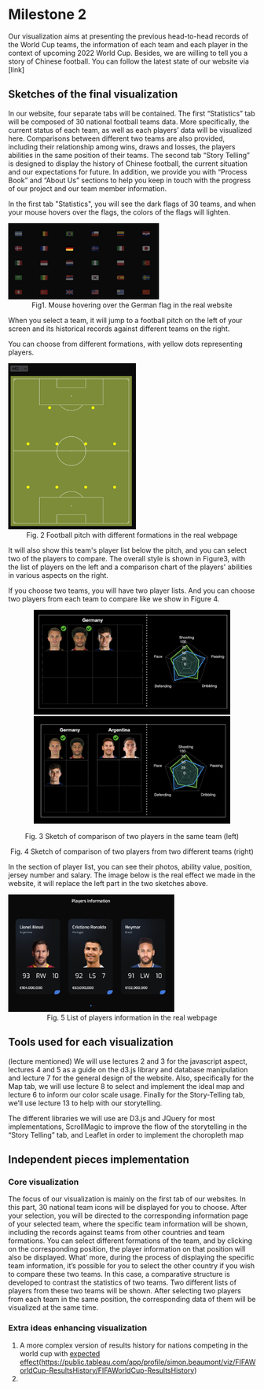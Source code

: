 # Milestone 2

Our visualization aims at presenting the previous head-to-head records of the World Cup teams, the information of each team and each player in the context of upcoming 2022 World Cup. Besides, we are willing to tell you a story of Chinese football. You can follow the latest state of our website via [link] 

 

## Sketches of the final visualization
In our website, four separate tabs will be contained. The first “Statistics” tab will be composed of 30 national football teams data. More specifically, the current status of each team, as well as each players’ data will be visualized here. Comparisons between different two teams are also provided, including their relationship among wins, draws and losses, the players abilities in the same position of their teams. The second tab “Story Telling” is designed to display the history of Chinese football, the current situation and our expectations for future. In addition, we provide you with “Process Book” and “About Us” sections to help you keep in touch with the progress of our project and our team member information.

In the first tab "Statistics", you will see the dark flags of 30 teams, and when your mouse hovers over the flags, the colors of the flags will lighten.

<img src="./Img/team_flags.png" style="zoom:30%;" />

<center>Fig1. Mouse hovering over the German flag in the real website</center>

When you select a team,  it will jump to a football pitch on the left of your screen and its historical records against different teams on the right.

You can choose from different formations, with yellow dots representing players.

<img src="./Img/pitch.png" style="zoom: 33%;" />

<center>Fig. 2 Football pitch with different formations in the real webpage</center>

It will also show this team's player list below the pitch, and you can select two of the players to compare. The overall style is shown in Figure3, with the list of players on the left and a comparison chart of the players' abilities in various aspects on the right.

If you choose two teams, you will have two player lists. And you can choose two players from each team to compare like we show in Figure 4.

<center>
 	<img src="./Img/sketch_player_list.png" width="400"><img src="./Img/sketch_player_list2.png" width="400">
</center>
<center>
  <p>Fig. 3 Sketch of comparison of two players in the same team (left)</p><p>Fig. 4 Sketch of comparison of two players from two different teams (right)</p>
</center>

In the section of player list, you can see their photos, ability value, position, jersey number and salary. The image below is the real effect we made in the website, it will replace the left part in the two sketches above.

<img src="./Img/player_info.png" style="zoom:33%;" />

<center>Fig. 5 List of players information in the real webpage</center>



## Tools used for each visualization

(lecture mentioned)
We will use lectures 2 and 3 for the javascript aspect, lectures 4 and 5 as a guide on the d3.js library and database manipulation and lecture 7 for the general design of the website. Also, specifically for the Map tab, we will use lecture 8 to select and implement the ideal map and lecture 6 to inform our color scale usage. Finally for the Story-Telling tab, we’ll use lecture 13 to help with our storytelling.

The different libraries we will use are D3.js and JQuery for most implementations, ScrollMagic to improve the flow of the storytelling in the “Story Telling” tab, and Leaflet in order to implement the choropleth map

## Independent pieces implementation

### Core visualization
The focus of our visualization is mainly on the first tab of our websites. In this part, 30 national team icons will be displayed for you to choose. After your selection, you will be directed to the corresponding information page of your selected team, where the specific team information will be shown, including the records against teams from other countries and team formations. You can select different formations of the team, and by clicking on the corresponding position, the player information on that position will also be displayed.
What’ more, during the process of displaying the specific team information, it’s possible for you to select the other country if you wish to compare these two teams. In this case, a comparative structure is developed to contrast the statistics of two teams. Two different lists of players from these two teams will be shown. After selecting two players from each team in the same position, the corresponding data of them will be visualized at the same time. 

### Extra ideas enhancing visualization
1.	A more complex version of results history for nations competing in the world cup with [expected effect]()(https://public.tableau.com/app/profile/simon.beaumont/viz/FIFAWorldCup-ResultsHistory/FIFAWorldCup-ResultsHistory)
1.	

